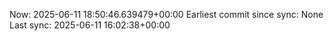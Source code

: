 Now: 2025-06-11 18:50:46.639479+00:00 Earliest commit since sync: None Last sync: 2025-06-11 16:02:38+00:00
